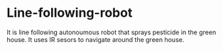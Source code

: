 # Line-following-robot

It is line following autonoumous robot that sprays pesticide in the green house.
It uses IR sesors to navigate around the green house.

